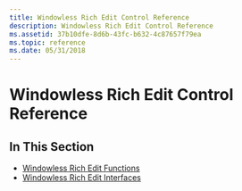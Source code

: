 ```yaml
---
title: Windowless Rich Edit Control Reference
description: Windowless Rich Edit Control Reference
ms.assetid: 37b10dfe-8d6b-43fc-b632-4c87657f79ea
ms.topic: reference
ms.date: 05/31/2018
---
```


# Windowless Rich Edit Control Reference

## In This Section

-   [Windowless Rich Edit Functions](bumper-windowless-rich-edit-control-reference-functions.md)
-   [Windowless Rich Edit Interfaces](bumper-windowless-rich-edit-control-reference-interfaces.md)

 

 




